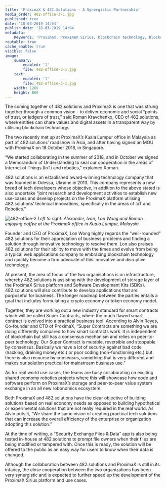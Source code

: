 ```yaml
---
title: 'ProximaX & 482.Solutions - A Synergistic Partnership'
media_order: 482-office-3-1.jpg
published: true
date: '18-03-2019 14:04'
publish_date: '18-03-2019 14:04'
metadata:
    Keywords: 'ProximaX, ProximaX Sirius, blockchain technology, Blockchain powered, Blockchain protocol, Distributed ledger technology, DLT, dlt, Distributed ledger, Decentralized database, Decentralized database technology, Decentralized storage, Decentralized storage technology, Decentralized supply chain, Decentralized streaming, Integrated and distributed ledger technology, IaDLt, Peer-to-peer technology, Peer to peer streaming, Peer to peer, Consensus mechanism, Consensus protocol, Asymmetric encryption, Data encryption, Off-chain storage, Off-chain streaming, Distributed File Management System, DFMS, Super Contract, Immutability, Data encryption, Encrypted by default, Permissioned, Permission based, Tokenomics, Token economics, Crypto trading, Cryptocurrency, Supply chain, CSD, Central Securities Depository, STO, Security Token Offering, Decentralized supply chain, STO, Private blockchain, DAapps, Decentralized applications, Blockchain apps, Streaming Layer, Streaming Node, Storage Layer, Storage Node, Sharded Information, Sharded Data, Use Case, Use Cases, Blockchain Consensus, Consensus Protocol, Enterprise Solution, Enterprise Solutions, System Integration, Transparency, Immutability, Irreversibility, Traceability, Proof of Bandwidth, Proof of Conflation Aggregate, Proof of Storage, Encryption, Data Security, Data Privacy, Cyber Security, Hackers, Hacking, Nodes, Public Chain, Private Chain, Hybrid Chain, Public & Private Chain, Catapult, SDK, SDKs, Software Development Kits, Super Contract, Super Contracts, Smart Contract, Smart Contracts, Peer-to-Peer , Peer-to-Peer Storage, Software-as-a-Service, SaaS, Lon Wong, PSP, PeerStream, PeerStream Protocol, Anonymous streaming, New Economic Model, New Economic Model Foundation, 482.solutions, Ministry of Community Development UAE, Dragonfly  Fintech, Xarcade, Testnet, Test network, Mainnet, Main network, Tokenomics, Token Economics, XPX, Crypto Currency, Crypto Currencies, Crypto Exchange, Crypto Exchanges, Bitcoin, Zero trust, Escrow, Onchain escrow, Trustless swaps, Trustless, Onion routing, SIM Identity attestation, ProximaX KYC, KYC, Know Your Customer, Know Your Counter Party, Onboarding Customer, Customer Onboarding, Identity Management, Identity Management System, Identity Verification, Identity Authentication, Anti-Money Laundering, AML, RegTech, Regulation Tech, Regulation Technology, GDPR, General Data Protection Regulation, EU GDPR, European Union GDPR, European Union General Data Protection Regulation, Knowyourcustomer, Compliance system, Compliance systems, , ProximaX Suite, Office Suite, Office Collaboration, Workforce Collaboration, Collaboration, Real Time Collaboration, Office suite, word processing, Office collaboration, File sharing, Decentralized file sharing, Real Time Editing, Office Productivity, Productivity, Office Applications, Microsoft Office, Word Processor, Word Processing, Microsoft Word Spreadsheet, Spreadsheets, Excel, Microsoft Excel, Presentation, Presentations, Microsoft Powerpoint, Powerpoint, Keynote, Collabora Office, LibreOffice, Collabora Productivity, Collabora Productivity Ltd,'
routable: true
cache_enable: true
visible: false
image:
    summary:
        enabled: '1'
        file: 482-office-3-1.jpg
    text:
        enabled: '1'
        file: 482-office-3-1.jpg
    width: 1200
    height: 800
---
```


The coming together of 482.solutions and ProximaX is one that was strung together through a common vision - to deliver economic and social “points of trust, or ledgers of trust,” said Roman Kravchenko, CEO of 482.solutions, where entities can share values and digital assets in a transparent way by utilising blockchain technology.

The two recently met up at ProximaX’s Kuala Lumpur office in Malaysia as part of 482.solutions’ roadshow in Asia, and after having signed an MOU with ProximaX on 18 October 2018, in Singapore.

“We started collaborating in the summer of 2018, and in October we signed a Memorandum of Understanding to seal our cooperation in the areas of Internet of Things (IoT) and robotics,” explained Roman.

482.solutions is an established award-winning technology company that was founded in Odessa, Ukraine in 2013. This company represents a new breed of tech developers whose objective, in addition to the above stated is also undertake “joint research and development activities to establish new use-cases and develop projects on the ProximaX platform utilising 482.solutions’ technical innovations, specifically in the areas of IoT and Robotics.”

![482-office-2](/content/images/2019/03/482-office-2.JPG)
*Left to right: Alexander, Ivan, Lon Wong and Roman enjoying coffee at the ProximaX office in Kuala Lumpur, Malaysia*

Founder and CEO of ProximaX, Lon Wong highly regards the “well-rounded” 482.solutions for their appreciation of business problems and finding a solution through innovative technology to resolve them. Lon also praises 482.solutions for their ability to move with the times and evolve from being a typical web applications company to embracing blockchain technology and  quickly become a firm advocate of this innovative and disruptive technology.

At present, the area of focus of the two organisations is on infrastructure, whereby 482.solutions is assisting with the development of storage layer of the ProximaX Sirius platform and Software Development Kits (SDKs). 482.solutions will also contribute to develop applications that are purposeful for business. The longer roadmap between the parties entails a goal that includes formulating a crypto economy or token economy model. 

Together, they are working out a new industry standard for smart contracts which will be called Super Contracts, where the much flawed smart contract is evolved into a practical business tool. According to Alvin Reyes, Co-founder and CTO of ProximaX, “Super Contracts are something we are doing differently compared to how smart contracts work. It is independent of blockchain but still has a consensus mechanism and relies on peer-to-peer technology. Our Super Contract is mutable, reversible and stoppable by consensus. Basically we have a lot of security against bad code (hacking, draining money etc.) or poor coding (non-functioning etc.) but there is also recourse by consensus, something that is very different and makes our solution practical for mainstream business use.”

As for real world use cases, the teams are busy collaborating on exciting shared economy robotics projects where this will showcase how code and software perform on ProximaX’s storage and peer-to-peer value system exchange in an all new robonomics ecosystem. 

Both ProximaX and 482.solutions have the clear objective of building solutions based on real economy needs as opposed to building hypothetical or experimental solutions that are not really required in the real world. As Alvin puts it, “We share the same vision of creating practical tech solutions that can increase the overall efficiency of the enterprise or organization adopting this solution.” 

At the time of writing, a “Security Exchange Files & Data” app is also being tested in-house at 482.solutions to prompt file owners when their files are being modified or tampered with. Once this is ready, the solution will be offered to the public as an easy way for users to know when their data is changed.

Although the collaboration between 482.solutions and ProximaX is still in its infancy, the close cooperation between the two organizations has been very synergistic and is expected to further speed up the development of the ProximaX Sirius platform and use cases. 
